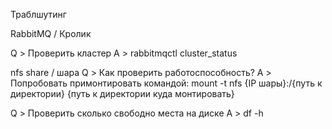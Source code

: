 Траблшутинг

RabbitMQ / Кролик

Q > Проверить кластер
A > rabbitmqctl cluster_status


nfs share / шара
Q > Как проверить работоспособность?
A > Попробовать примонтировать командой:
mount -t nfs {IP шары}:/{путь к директории} {путь к директории куда монтировать}

Q > Проверить сколько свободно места на диске
A > df -h


